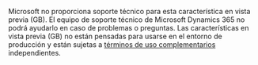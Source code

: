 Microsoft no proporciona soporte técnico para esta característica en vista previa (GB). El equipo de soporte técnico de Microsoft Dynamics 365 no podrá ayudarlo en caso de problemas o preguntas. Las características en vista previa (GB) no están pensadas para usarse en el entorno de producción y están sujetas a [términos de uso complementarios](http://go.microsoft.com/fwlink/p/?LinkId=511446) independientes.